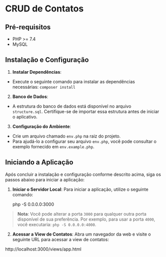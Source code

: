 # CRUD de Contatos

## Pré-requisitos

- PHP >= 7.4
- MySQL

## Instalação e Configuração

1. **Instalar Dependências**:
 - Execute o seguinte comando para instalar as dependências necessárias:  `composer install`

2. **Banco de Dados**:
- A estrutura do banco de dados está disponível no arquivo `structure.sql`. Certifique-se de importar essa estrutura antes de iniciar o aplicativo.

3. **Configuração do Ambiente**:
- Crie um arquivo chamado `env.php` na raiz do projeto.
- Para ajudá-lo a configurar seu arquivo `env.php`, você pode consultar o exemplo fornecido em `env.example.php`.

## Iniciando a Aplicação

Após concluir a instalação e configuração conforme descrito acima, siga os passos abaixo para iniciar a aplicação:

1. **Iniciar o Servidor Local**:
   Para iniciar a aplicação, utilize o seguinte comando:

   php -S 0.0.0.0:3000

> **Nota**: Você pode alterar a porta `3000` para qualquer outra porta disponível de sua preferência. Por exemplo, para usar a porta `4000`, você executaria: `php -S 0.0.0.0:4000`.

2. **Acessar a View de Contatos**:
Abra um navegador da web e visite o seguinte URL para acessar a view de contatos:

http://localhost:3000/views/app.html
